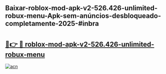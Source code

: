 ## Baixar-roblox-mod-apk-v2-526.426-unlimited-robux-menu-Apk-sem-anúncios-desbloqueado-completamente-2025-#inbra

# <h2><a href="https://ainizakaria.my?title=roblox-mod-apk-v2-526.426-unlimited-robux-menu&ref=22M">🔗👉 🔴 roblox-mod-apk-v2-526.426-unlimited-robux-menu</a></h2>

[![acn](https://github.com/user-attachments/assets/0f9c940e-d8b0-45ae-aac7-cd30a18b3e1c)](https://ainizakaria.my?title=roblox-mod-apk-v2-526.426-unlimited-robux-menu&ref=22M)

